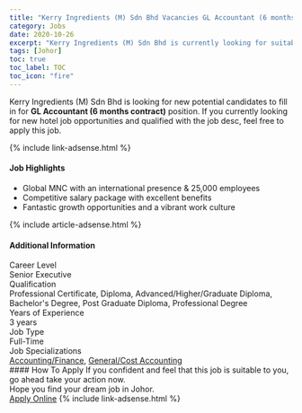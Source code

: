 ```yaml
---
title: "Kerry Ingredients (M) Sdn Bhd Vacancies GL Accountant (6 months contract)" 
category: Jobs 
date: 2020-10-26 
excerpt: "Kerry Ingredients (M) Sdn Bhd is currently looking for suitable person to fill in the GL Accountant (6 months contract) which positioned at Johor" 
tags: [Johor] 
toc: true 
toc_label: TOC 
toc_icon: "fire" 
--- 
```


<p>Kerry Ingredients (M) Sdn Bhd is looking for new potential candidates to fill in for <b>GL Accountant (6 months contract)</b> position. If you currently looking for new hotel job opportunities and qualified with the job desc, feel free to apply this job.
</p>{% include link-adsense.html %} 
<div><div><h4>Job Highlights</h4></div><div><ul><li><div><div><div><div></div></div></div><div><span>Global MNC with an international presence &amp; 25,000 employees</span></div></div></li><li><div><div><div><div></div></div></div><div><span>Competitive salary package with excellent benefits</span></div></div></li><li><div><div><div><div></div></div></div><div><span>Fantastic growth opportunities and a vibrant work culture</span></div></div></li></ul></div></div> 
{% include article-adsense.html %} 
<div><div><h4>Additional Information</h4></div><div><div><div><div><div><div><div><span>Career Level</span></div><div><span>Senior Executive</span></div></div></div></div><div><div><div><div><span>Qualification</span></div><div><span>Professional Certificate, Diploma, Advanced/Higher/Graduate Diploma, Bachelor's Degree, Post Graduate Diploma, Professional Degree</span></div></div></div></div><div><div><div><div><span>Years of Experience</span></div><div><span>3 years</span></div></div></div></div><div><div><div><div><span>Job Type</span></div><div><span>Full-Time</span></div></div></div></div><div><div><div><div><span>Job Specializations</span></div><div><span><a href="/en/job-search/accounting-finance-jobs/">Accounting/Finance</a>, <a href="/en/job-search/general-cost-accounting-finance-jobs/">General/Cost Accounting</a></span></div></div></div></div></div></div></div></div> 
#### How To Apply 
If you confident and feel that this job is suitable to you, go ahead take your action now. <br/> 
Hope you find your dream job in Johor. <br/> 
<a href="https://www.jobstreet.com.my/en/job/gl-accountant-6-months-contract-4406750?jobId=jobstreet-my-job-4406750" class="btn btn--info" target="_blank" rel="nofollow noopenner">Apply Online</a> 
{% include link-adsense.html %} 